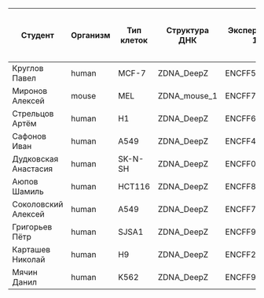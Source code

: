 | Студент | Организм | Тип клеток | Структура ДНК | Эксперимент 1 | Количество пиков в эксперименте 1| Количество пиков в эксперименте 1 после фильтрации | Эксперимент 2 |  Количество пиков в эксперименте 2 | Количество пиков в эксперименте 2 после фильтрации | Количество пиков в структуре ДНК | Количество пиков в пересечении |
|--|--|--|--|--|--|--|--|--|--|--|--|
| Круглов Павел | human | MCF-7 | ZDNA_DeepZ | ENCFF501UHK | 40249 | 40166 | ENCFF518MOR | 39216 | 39189 | 19394 | 528 | 
| Миронов Алексей | mouse | MEL | ZDNA_mouse_1 | ENCFF725BPX | 568 | 554 | ENCFF175TIH | 481 | 475 | 3258 | 3 |
| Стрельцов Артём | human | H1 | ZDNA_DeepZ | ENCFF678VNN | 69340 | 69129 | ENCFF918VFL | 87042 | 86674 | 19394 | ? |
| Сафонов Иван | human | A549 | ZDNA_DeepZ | ENCFF444EWQ | 60672 | 60384 | ENCFF811QUJ | 42936 | 42724 | 19394 | 522 |
| Дудковская Анастасия | human | SK-N-SH | ZDNA_DeepZ | ENCFF051ZKJ | 33067 | 33065 | ENCFF231PXT | 9286 | 9286 | 19394  | 243 |
| Аюпов Шамиль | human | HCT116 | ZDNA_DeepZ | ENCFF832IOO | 113589 | 113276 | ENCFF158YTR | 62715 | 62388 | 19394 | 384 |
| Соколовский Алексей | human | A549 | ZDNA_DeepZ | ENCFF751KCL | ? | ? | ENCFF283ZMN | ? | ? | 19394 | ? |
| Григорьев Пётр | human | SJSA1 | ZDNA_DeepZ | ENCFF921OTR | 41770 | 36813 | ENCFF157SWY | 36888 | 31989 | 19394 | 881 |
| Карташев Николай | human | H9 | ZDNA_DeepZ | ENCFF296PQE | 40403 | 39880 | ENCFF724VHG | 51357 | 51342 | 19394 | 511 |
| Мячин Данил | human | K562 | ZDNA_DeepZ | ENCFF963GZJ | 25411 | 25126 | ENCFF567HEH | 23889 | 23725 | 19394 | 369 |
